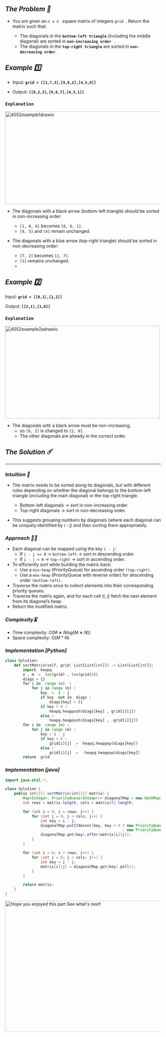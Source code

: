 

## *The Problem 🔬*   
- You are given an  `n x n ` square matrix of integers  `grid `. Return the matrix such that:

  - The diagonals in the **`bottom-left triangle`** (including the middle diagonal) are sorted in **`non-increasing order `** .
  - The diagonals in the **`top-right triangle`** are sorted in **`non-decreasing order`**.

## *Example 1️⃣*

  - Input: **`grid = [[1,7,3],[9,8,2],[4,5,6]]`**

  - Output: **`[[8,2,3],[9,6,7],[4,5,1]]`**

### `Explanation`   

<img width="600" height="300" alt="4052example1drawio" src="https://github.com/user-attachments/assets/c95fa499-8663-4dcf-850e-8d2dff3c26e3" />

- The diagonals with a black arrow (bottom-left triangle) should be sorted in non-increasing order:

  - `[1, 8, 6]` becomes `[8, 6, 1]`.
  - `[9, 5]` and `[4]` remain unchanged.

- The diagonals with a blue arrow (top-right triangle) should be sorted in non-decreasing order:

  - `[7, 2]` becomes `[2, 7]`.
  - `[3]` remains unchanged.
  - 
## *Example 2️⃣*

Input: **`grid = [[0,1],[1,2]]`**

Output: **`[[2,1],[1,0]]`**

### `Explanation`   

<img width="500" height="300" alt="4052example2adrawio" src="https://github.com/user-attachments/assets/87351104-5a9b-46c2-99e4-be21d50c43bb" />


 - The diagonals with a black arrow must be non-increasing,
     - so `[0, 2]` is changed to `[2, 0]`.
     -  The other diagonals are already in the correct order.


##  *The Solution ☄️*      
---   

###  *Intuition 🤔*   
- The matrix needs to be sorted along its diagonals, but with different rules depending on whether the diagonal belongs to the bottom-left triangle (including the main diagonal) or the top-right triangle.

  - Bottom-left diagonals → sort in non-increasing order.
  - Top-right diagonals → sort in non-decreasing order.
- This suggests grouping numbers by diagonals (where each diagonal can be uniquely identified by i - j) and then sorting them appropriately.


### *Approach ⛓️‍💥*   

- Each diagonal can be mapped using the key `i - j`:
  - If `i - j >= 0` → `bottom-left` → sort in descending order.
  - If `i - j < 0` → `top-right` → sort in ascending order.
- To efficiently sort while building the matrix back:
  - Use a `min-heap` (PriorityQueue) for ascending order `(top-right)`.
  - Use a `max-heap` (PriorityQueue with reverse order) for descending order `(bottom-left)`.
- Traverse the matrix once to collect elements into their corresponding priority queues.
- Traverse the matrix again, and for each cell (i, j) fetch the next element from its diagonal’s heap.
- Return the modified matrix.


### *Complexity⏳*  

  - Time complexity: $O(M∗Nlog(M∗N))$
  - Space complexity: $O(M*N)$



### *Implementation [Python]*   
```py 
class Solution:
    def sortMatrix(self, grid: List[List[int]]) -> List[List[int]]:
        import  heapq    
        n , m  =  len(grid) , len(grid[0])   
        diags = {}   
        for i in  range (n)  :   
            for j in range (m) :   
                key  =  i - j   
                if key  not in  diags :   
                    diags[key] = []   
                if key < 0 :   
                    heapq.heappush(diags[key] , grid[i][j])  
                else :   
                    heapq.heappush(diags[key] , -grid[i][j])   
        for i in  range (n) :   
            for j in range (m) :   
                key = i - j   
                if key < 0 :   
                    grid[i][j]  =  heapq.heappop(diags[key])   
                else :   
                    grid[i][j]  =  -heapq.heappop(diags[key])   
        return  grid 
```
### *Implementation [java]*   
```java
import java.util.*;

class Solution {
    public int[][] sortMatrix(int[][] matrix) {
        Map<Integer, PriorityQueue<Integer>> diagonalMap = new HashMap<>();
        int rows = matrix.length, cols = matrix[0].length;

        for (int i = 0; i < rows; i++) {
            for (int j = 0; j < cols; j++) {
                int key = i - j;
                diagonalMap.putIfAbsent(key, key < 0 ? new PriorityQueue<>() 
                                                     : new PriorityQueue<>(Collections.reverseOrder()));
                diagonalMap.get(key).offer(matrix[i][j]);
            }
        }

        for (int i = 0; i < rows; i++) {
            for (int j = 0; j < cols; j++) {
                int key = i - j;
                matrix[i][j] = diagonalMap.get(key).poll();
            }
        }

        return matrix;
    }
}
```

<img width="555" height="425" alt="Hope you enjoyed this part  See what's next!" src="https://github.com/user-attachments/assets/44051638-7f06-44a4-afa2-87f1bc2e0738" />
